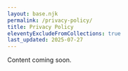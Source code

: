 ```yaml
---
layout: base.njk
permalink: /privacy-policy/
title: Privacy Policy
eleventyExcludeFromCollections: true
last_updated: 2025-07-27
---
```


Content coming soon.
